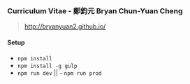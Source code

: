 ### Curriculum Vitae - 鄭鈞元 Bryan Chun-Yuan Cheng
>  http://bryanyuan2.github.io/
 
#### Setup

- `npm install`
- `npm install -g gulp`
- `npm run dev` || - `npm run prod`